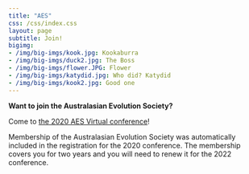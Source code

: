 ```yaml
---
title: "AES"
css: /css/index.css
layout: page
subtitle: Join!
bigimg:
- /img/big-imgs/kook.jpg: Kookaburra
- /img/big-imgs/duck2.jpg: The Boss
- /img/big-imgs/flower.JPG: Flower
- /img/big-imgs/katydid.jpg: Who did? Katydid
- /img/big-imgs/kook2.jpg: Good one
---
```


**Want to join the Australasian Evolution Society?**

Come to [the 2020 AES Virtual conference](https://aes.corsizio.com)!

Membership of the Australasian Evolution Society was automatically included in the registration for the 2020 conference. The membership covers you for two years and you will need to renew it for the 2022 conference.
